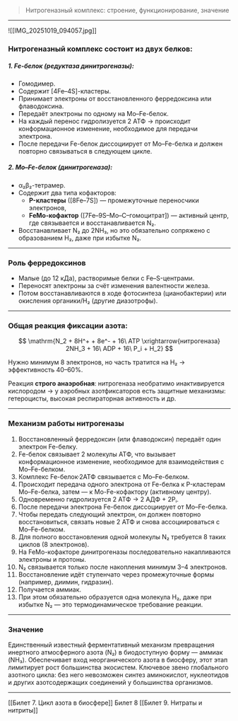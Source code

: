 
> Нитрогеназный комплекс: строение, функционирование, значение

---

![[IMG_20251019_094057.jpg]]
### Нитрогеназный комплекс состоит из двух белков:

##### 1. **Fe-белок** (редуктаза динитрогеназы):  
   - Гомодимер.  
   - Содержит [4Fe–4S]-кластеры.  
   - Принимает электроны от восстановленного ферредоксина или флаводоксина.  
   - Передаёт электроны по одному на Mo–Fe-белок.  
   - На каждый перенос гидролизуется 2 АТФ → происходит конформационное изменение, необходимое для передачи электрона.  
   - После передачи Fe-белок диссоциирует от Mo–Fe-белка и должен повторно связываться в следующем цикле.

##### 2. **Mo–Fe-белок** (динитрогеназа):  
   - α₂β₂-тетрамер.
   - Содержит два типа кофакторов:  
     - **P-кластеры** ([8Fe–7S]) — промежуточные переносчики электронов,
     - **FeMo-кофактор** ([7Fe–9S–Mo–C–гомоцитрат]) — активный центр, где связывается и восстанавливается N₂.  
   - Восстанавливает N₂ до 2NH₃, но это обязательно сопряжено с образованием H₂, даже при избытке N₂.

---

### Роль ферредоксинов

- Малые (до 12 кДа), растворимые белки с Fe–S-центрами.  
- Переносят электроны за счёт изменения валентности железа.  
- Потом восстанавливаются в ходе фотосинтеза (цианобактерии) или окисления органики/H₂ (другие диазотрофы).

---

### Общая реакция фиксации азота:

$$
\mathrm{N_2 + 8H^+ + 8e^- + 16\ ATP \xrightarrow{нитрогеназа} 2NH_3 + 16\ ADP + 16\ P_i + H_2}
$$

Нужно минимум 8 электронов, но часть тратится на H₂ → эффективность 40–60%.  

Реакция **строго анаэробная**: нитрогеназа необратимо инактивируется кислородом → у аэробных азотфиксаторов есть защитные механизмы: гетероцисты, высокая респираторная активность и др.

---

### Механизм работы нитрогеназы

   1. Восстановленный ферредоксин (или флаводоксин) передаёт один электрон Fe-белку.
   2. Fe-белок связывает 2 молекулы АТФ, что вызывает конформационное изменение, необходимое для взаимодействия с Mo–Fe-белком.
   3. Комплекс Fe-белок·2АТФ связывается с Mo–Fe-белком.
   4. Происходит передача одного электрона от Fe-белка к P-кластерам Mo–Fe-белка, затем — к Mo-Fe-кофактору (активному центру).  
   5. Одновременно гидролизуется 2 АТФ → 2 АДФ + 2Pᵢ.
   6. После передачи электрона Fe-белок диссоциирует от Mo–Fe-белка.  
   7. Чтобы передать следующий электрон, он должен повторно восстановиться, связать новые 2 АТФ и снова ассоциироваться с Mo–Fe-белком.  
   8. Для полного восстановления одной молекулы N₂ требуется 8 таких циклов (8 электронов).
   9. На FeMo-кофакторе динитрогеназы последовательно накапливаются электроны и протоны.  
   10. N₂ связывается только после накопления минимум 3–4 электронов.
   11. Восстановление идёт ступенчато через промежуточные формы (например, диимин, гидразин).  
   12. Получается аммиак.
   13. При этом обязательно образуется одна молекула H₂, даже при избытке N₂ — это термодинамическое требование реакции.

---

### Значение

Единственный известный ферментативный механизм превращения инертного атмосферного азота (N₂) в биодоступную форму — аммиак (NH₃). Обеспечивает вход неорганического азота в биосферу, этот этап лимитирует рост большинства экосистем. Ключевое звено глобального азотного цикла: без него невозможен синтез аминокислот, нуклеотидов и других азотсодержащих соединений у большинства организмов.  

---
[[Билет 7. Цикл азота в биосфере]]
Билет 8
[[Билет 9. Нитраты и нитриты]]